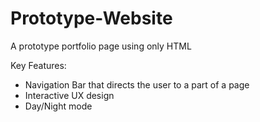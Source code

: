 # Prototype-Website
A prototype portfolio page using only HTML

Key Features:
- Navigation Bar that directs the user to a part of a page
- Interactive UX design
- Day/Night mode
